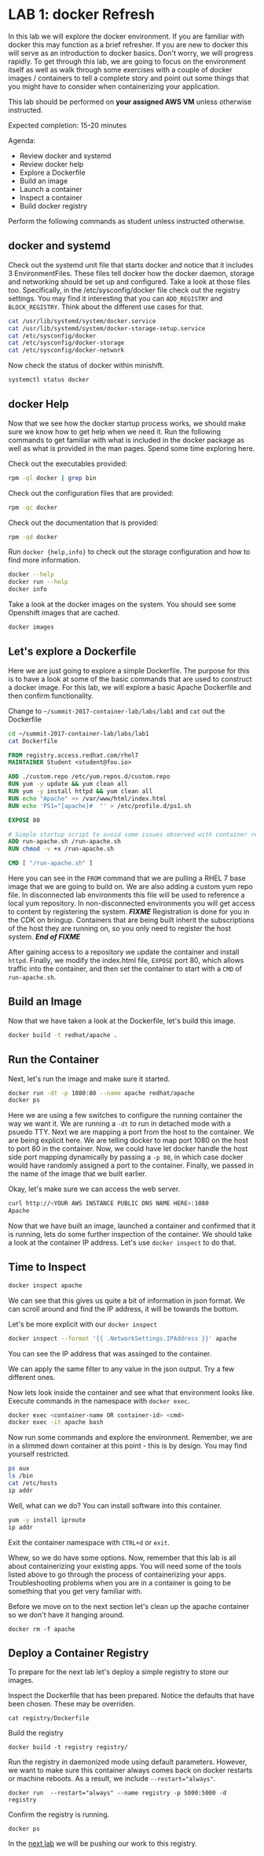 # LAB 1: docker Refresh

In this lab we will explore the docker environment. If you are familiar with 
docker this may function as a brief refresher. If you are new to docker this 
will serve as an introduction to docker basics. Don't worry, we will progress
rapidly. To get through this lab, we are going to focus on the environment 
itself as well as walk through some exercises with a couple of docker images 
/ containers to tell a complete story and point out some things that you might 
have to consider when containerizing your application.

This lab should be performed on **your assigned AWS VM** unless otherwise instructed.

Expected completion: 15-20 minutes

Agenda:

* Review docker and systemd
* Review docker help
* Explore a Dockerfile
* Build an image
* Launch a container
* Inspect a container
* Build docker registry


Perform the following commands as student unless instructed otherwise.

## docker and systemd

Check out the systemd unit file that starts docker and notice that 
it includes 3 EnvironmentFiles. These files tell docker how the docker daemon, 
storage and networking should be set up and configured. Take a look at those 
files too. Specifically, in the /etc/sysconfig/docker file check out the registry 
settings. You may find it interesting that you can `ADD_REGISTRY` and 
`BLOCK_REGISTRY`. Think about the different use cases for that.

```bash
cat /usr/lib/systemd/system/docker.service
cat /usr/lib/systemd/system/docker-storage-setup.service
cat /etc/sysconfig/docker
cat /etc/sysconfig/docker-storage
cat /etc/sysconfig/docker-network
```

Now check the status of docker within minishift.

```bash
systemctl status docker
```

## docker Help

Now that we see how the docker startup process works, we should make sure we 
know how to get help when we need it.  Run the following commands to get familiar 
with what is included in the docker package as well as what is provided in the man 
pages. Spend some time exploring here. 

Check out the executables provided:

```bash
rpm -ql docker | grep bin
```

Check out the configuration files that are provided:

```bash
rpm -qc docker
```

Check out the documentation that is provided:

```bash
rpm -qd docker
```

Run `docker {help,info}` to check out the storage configuration and how to find more information. 

```bash
docker --help
docker run --help
docker info
```

Take a look at the docker images on the system. You should see some 
Openshift images that are cached.
  
```bash
docker images
```

## Let's explore a Dockerfile

Here we are just going to explore a simple Dockerfile. The purpose for this is 
to have a look at some of the basic commands that are used to construct a docker 
image. For this lab, we will explore a basic Apache Dockerfile and then confirm 
functionality.

Change to `~/summit-2017-container-lab/labs/lab1` and `cat` out the Dockerfile

```bash
cd ~/summit-2017-container-lab/labs/lab1
cat Dockerfile
```
```dockerfile
FROM registry.access.redhat.com/rhel7
MAINTAINER Student <student@foo.io>

ADD ./custom.repo /etc/yum.repos.d/custom.repo
RUN yum -y update && yum clean all
RUN yum -y install httpd && yum clean all
RUN echo "Apache" >> /var/www/html/index.html
RUN echo 'PS1="[apache]#  "' > /etc/profile.d/ps1.sh

EXPOSE 80

# Simple startup script to avoid some issues observed with container restart 
ADD run-apache.sh /run-apache.sh
RUN chmod -v +x /run-apache.sh

CMD [ "/run-apache.sh" ]
```

Here you can see in the `FROM` command that we are pulling a RHEL 7 base image 
that we are going to build on. We are also adding a custom yum repo file. In disconnected 
lab environments this file will be used to reference a local yum repository.
In non-disconnected environments you will get access to content by
registering the system. ***FIXME*** Registration is done for you in the CDK on bringup.
Containers that are being built inherit the subscriptions of
the host they are running on, so you only need to register the host
system. ***End of FIXME***

After gaining access to a repository we update the container and install `httpd`.
Finally, we modify the index.html file, `EXPOSE` port 80, which 
allows traffic into the container, and then set the container to start with a 
`CMD` of `run-apache.sh`.  


## Build an Image

Now that we have taken a look at the Dockerfile, let's build this image.

```bash
docker build -t redhat/apache .
```

## Run the Container


Next, let's run the image and make sure it started.

```bash
docker run -dt -p 1080:80 --name apache redhat/apache
docker ps
```

Here we are using a few switches to configure the running container the way we 
want it. We are running a `-dt` to run in detached mode with a psuedo TTY. Next
we are mapping a port from the host to the container. We are being explicit here.
We are telling docker to map port 1080 on the host to port 80 in the container. 
Now, we could have let docker handle the host side port mapping dynamically by 
passing a `-p 80`, in which case docker would have randomly assigned a port to 
the container. Finally, we passed in the name of the image that we built earlier.


Okay, let's make sure we can access the web server.

```bash
curl http://<YOUR AWS INSTANCE PUBLIC DNS NAME HERE>:1080
Apache
```

Now that we have built an image, launched a container and confirmed that it is 
running, lets do some further inspection of the container. We should take a look 
at the container IP address.  Let's use `docker inspect` to do that.

## Time to Inspect

```bash
docker inspect apache
```

We can see that this gives us quite a bit of information in json format. We can
scroll around and find the IP address, it will be towards the bottom.

Let's be more explicit with our `docker inspect`

```bash
docker inspect --format '{{ .NetworkSettings.IPAddress }}' apache
```

You can see the IP address that was assinged to the container.

We can apply the same filter to any value in the json output. Try a few 
different ones.

Now lets look inside the container and see what that environment looks like. Execute commands in the namespace with `docker exec`.


```bash
docker exec <container-name OR container-id> <cmd>
docker exec -it apache bash
```

Now run some commands and explore the environment. Remember, we are in a slimmed
down container at this point - this is by design. You may find yourself restricted.


```bash
ps aux
ls /bin
cat /etc/hosts
ip addr
```

Well, what can we do?  You can install software into this container.

```bash
yum -y install iproute
ip addr
```

Exit the container namespace with `CTRL+d` or `exit`.


Whew, so we do have some options. Now, remember that this lab is all about 
containerizing your existing apps. You will need some of the tools listed 
above to go through the process of containerizing your apps. Troubleshooting 
problems when you are in a container is going to be something that you get 
very familiar with.

Before we move on to the next section let's clean up the apache container 
so we don't have it hanging around.

```
docker rm -f apache
```

## Deploy a Container Registry

To prepare for the next lab let's deploy a simple registry to store our images.

Inspect the Dockerfile that has been prepared. Notice the defaults that have been 
chosen. These may be overriden.

```cat registry/Dockerfile```

Build the registry

```docker build -t registry registry/```

Run the registry in daemonized mode using default parameters. However, we want to 
make sure this container always comes back on docker restarts or machine reboots.
As a result, we include ```--restart="always"```.

```docker run  --restart="always" --name registry -p 5000:5000 -d registry```

Confirm the registry is running.

```docker ps```

In the [next lab](../lab2/chapter2.md) we will be pushing our work to this registry.
